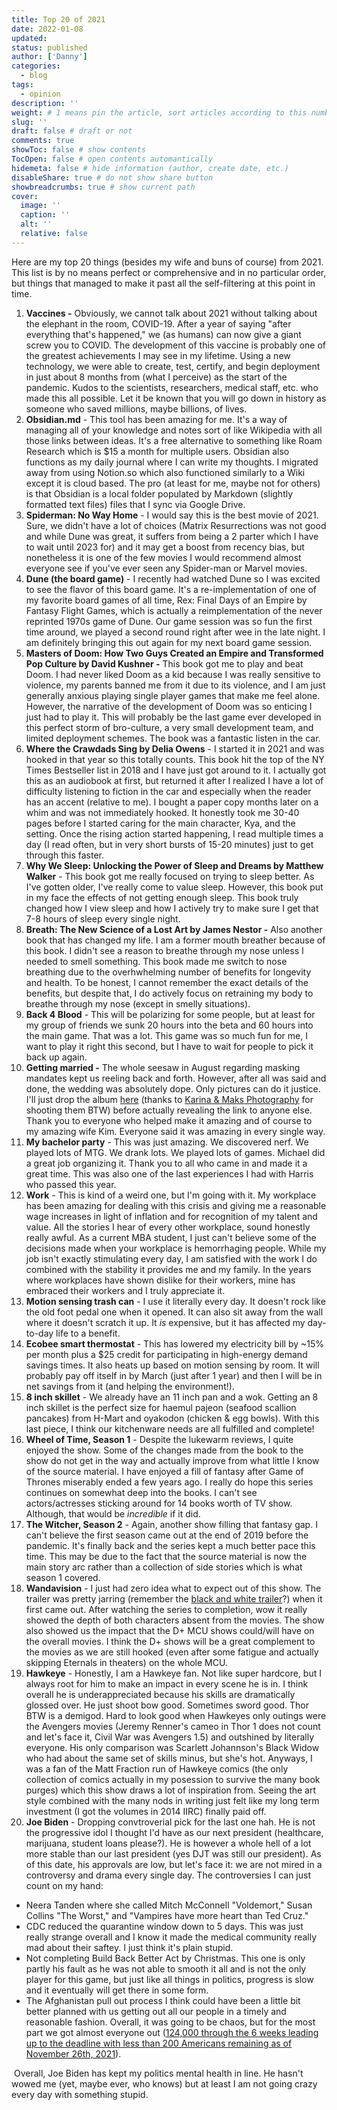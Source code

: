 ```yaml
---
title: Top 20 of 2021
date: 2022-01-08
updated:
status: published
author: ['Danny']
categories:
  - blog
tags:
  - opinion
description: ''
weight: # 1 means pin the article, sort articles according to this number
slug: ''
draft: false # draft or not
comments: true
showToc: false # show contents
TocOpen: false # open contents automantically
hidemeta: false # hide information (author, create date, etc.)
disableShare: true # do not show share button
showbreadcrumbs: true # show current path
cover:
  image: ''
  caption: ''
  alt: ''
  relative: false
---
```


Here are my top 20 things (besides my wife and buns of course) from 2021. This list is by no means perfect or comprehensive and in no particular order, but things that managed to make it past all the self-filtering at this point in time.

1. **Vaccines -** Obviously, we cannot talk about 2021 without talking about the elephant in the room, COVID-19. After a year of saying "after everything that's happened," we (as humans) can now give a giant screw you to COVID. The development of this vaccine is probably one of the greatest achievements I may see in my lifetime. Using a new technology, we were able to create, test, certify, and begin deployment in just about 8 months from (what I perceive) as the start of the pandemic. Kudos to the scientists, researchers, medical staff, etc. who made this all possible. Let it be known that you will go down in history as someone who saved millions, maybe billions, of lives.
2. **Obsidian.md** - This tool has been amazing for me. It's a way of managing all of your knowledge and notes sort of like Wikipedia with all those links between ideas. It's a free alternative to something like Roam Research which is $15 a month for multiple users. Obsidian also functions as my daily journal where I can write my thoughts. I migrated away from using Notion.so which also functioned similarly to a Wiki except it is cloud based. The pro (at least for me, maybe not for others) is that Obsidian is a local folder populated by Markdown (slightly formatted text files) files that I sync via Google Drive.
3. **Spiderman: No Way Home** - I would say this is the best movie of 2021. Sure, we didn't have a lot of choices (Matrix Resurrections was not good and while Dune was great, it suffers from being a 2 parter which I have to wait until 2023 for) and it may get a boost from recency bias, but nonetheless it is one of the few movies I would recommend almost everyone see if you've ever seen any Spider-man or Marvel movies.
4. **Dune (the board game)** - I recently had watched Dune so I was excited to see the flavor of this board game. It's a re-implementation of one of my favorite board games of all time, Rex: Final Days of an Empire by Fantasy Flight Games, which is actually a reimplementation of the never reprinted 1970s game of Dune. Our game session was so fun the first time around, we played a second round right after wee in the late night. I am definitely bringing this out again for my next board game session.
5. **Masters of Doom: How Two Guys Created an Empire and Transformed Pop Culture by David Kushner -** This book got me to play and beat Doom. I had never liked Doom as a kid because I was really sensitive to violence, my parents banned me from it due to its violence, and I am just generally anxious playing single player games that make me feel alone. However, the narrative of the development of Doom was so enticing I just had to play it. This will probably be the last game ever developed in this perfect storm of bro-culture, a very small development team, and limited deployment schemes. The book was a fantastic listen in the car.
6. **Where the Crawdads Sing by Delia Owens** - I started it in 2021 and was hooked in that year so this totally counts. This book hit the top of the NY Times Bestseller list in 2018 and I have just got around to it. I actually got this as an audiobook at first, but returned it after I realized I have a lot of difficulty listening to fiction in the car and especially when the reader has an accent (relative to me). I bought a paper copy months later on a whim and was not immediately hooked. It honestly took me 30-40 pages before I started caring for the main character, Kya, and the setting. Once the rising action started happening, I read multiple times a day (I read often, but in very short bursts of 15-20 minutes) just to get through this faster.
7. **Why We Sleep: Unlocking the Power of Sleep and Dreams by Matthew Walker** - This book got me really focused on trying to sleep better. As I've gotten older, I've really come to value sleep. However, this book put in my face the effects of not getting enough sleep. This book truly changed how I view sleep and how I actively try to make sure I get that 7-8 hours of sleep every single night.
8. **Breath: The New Science of a Lost Art by James Nestor -** Also another book that has changed my life. I am a former mouth breather because of this book. I didn't see a reason to breathe through my nose unless I needed to smell something. This book made me switch to nose breathing due to the overhwhelming number of benefits for longevity and health. To be honest, I cannot remember the exact details of the benefits, but despite that, I do actively focus on retraining my body to breathe through my nose (except in smelly situations).
9. **Back 4 Blood** - This will be polarizing for some people, but at least for my group of friends we sunk 20 hours into the beta and 60 hours into the main game. That was a lot. This game was so much fun for me, I want to play it right this second, but I have to wait for people to pick it back up again.
10. **Getting married -** The whole seesaw in August regarding masking mandates kept us reeling back and forth. However, after all was said and done, the wedding was absolutely dope. Only pictures can do it justice. I'll just drop the album [here](https://karinamaksphotography.pic-time.com/CuiSM) (thanks to [Karina & Maks Photography](https://www.karinamaks.com/) for shooting them BTW) before actually revealing the link to anyone else. Thank you to everyone who helped make it amazing and of course to my amazing wife Kim. Everyone said it was amazing in every single way.
11. **My bachelor party** - This was just amazing. We discovered nerf. We played lots of MTG. We drank lots. We played lots of games. Michael did a great job organizing it. Thank you to all who came in and made it a great time. This was also one of the last experiences I had with Harris who passed this year.
12. **Work** - This is kind of a weird one, but I'm going with it. My workplace has been amazing for dealing with this crisis and giving me a reasonable wage increases in light of inflation and for recognition of my talent and value. All the stories I hear of every other workplace, sound honestly really awful. As a current MBA student, I just can't believe some of the decisions made when your workplace is hemorrhaging people. While my job isn't exactly stimulating every day, I am satisfied with the work I do combined with the stability it provides me and my family. In the years where workplaces have shown dislike for their workers, mine has embraced their workers and I truly appreciate it.
13. **Motion sensing trash can** - I use it literally every day. It doesn't rock like the old foot pedal one when it opened. It can also sit away from the wall where it doesn't scratch it up. It _is_ expensive, but it has affected my day-to-day life to a benefit.
14. **Ecobee smart thermostat** - This has lowered my electricity bill by ~15% per month plus a $25 credit for participating in high-energy demand savings times. It also heats up based on motion sensing by room. It will probably pay off itself in by March (just after 1 year) and then I will be in net savings from it (and helping the environment!).
15. **8 inch skillet** - We already have an 11 inch pan and a wok. Getting an 8 inch skillet is the perfect size for haemul pajeon (seafood scallion pancakes) from H-Mart and oyakodon (chicken & egg bowls). With this last piece, I think our kitchenware needs are all fulfilled and complete!
16. **Wheel of Time, Season 1** - Despite the lukewarm reviews, I quite enjoyed the show. Some of the changes made from the book to the show do not get in the way and actually improve from what little I know of the source material. I have enjoyed a fill of fantasy after Game of Thrones miserably ended a few years ago. I really do hope this series continues on somewhat deep into the books. I can't see actors/actresses sticking around for 14 books worth of TV show. Although, that would be _incredible_ if it did.
17. **The Witcher, Season 2** - Again, another show filling that fantasy gap. I can't believe the first season came out at the end of 2019 before the pandemic. It's finally back and the series kept a much better pace this time. This may be due to the fact that the source material is now the main story arc rather than a collection of side stories which is what season 1 covered.
18. **Wandavision** - I just had zero idea what to expect out of this show. The trailer was pretty jarring (remember the [black and white trailer](https://www.youtube.com/watch?v=sj9J2ecsSpo)?) when it first came out. After watching the series to completion, wow it really showed the depth of both characters absent from the movies. The show also showed us the impact that the D+ MCU shows could/will have on the overall movies. I think the D+ shows will be a great complement to the movies as we are still hooked (even after some fatigue and actually skipping Eternals in theaters) on the whole MCU.
19. **Hawkeye** - Honestly, I am a Hawkeye fan. Not like super hardcore, but I always root for him to make an impact in every scene he is in. I think overall he is underappreciated because his skills are dramatically glossed over. He just shoot bow good. Sometimes sword good. Thor BTW is a demigod. Hard to look good when Hawkeyes only outings were the Avengers movies (Jeremy Renner's cameo in Thor 1 does not count and let's face it, Civil War was Avengers 1.5) and outshined by literally everyone. His only comparison was Scarlett Johannson's Black Widow who had about the same set of skills minus, but she's hot. Anyways, I was a fan of the Matt Fraction run of Hawkeye comics (the only collection of comics actually in my posession to survive the many book purges) which this show draws a lot of inspiration from. Seeing the art style combined with the many nods in writing just felt like my long term investment (I got the volumes in 2014 IIRC) finally paid off.
20. **Joe Biden** - Dropping convtroverial pick for the last one hah. He is not the progressive idol I thought I'd have as our next president (healthcare, marijuana, student loans please?). He is however a whole hell of a lot more stable than our last president (yes DJT was still our president). As of this date, his approvals are low, but let's face it: we are not mired in a controversy and drama every single day. The controversies I can just count on my hand:

- Neera Tanden where she called Mitch McConnell "Voldemort," Susan Collins "The Worst," and "Vampires have more heart than Ted Cruz."
- CDC reduced the quarantine window down to 5 days. This was just really strange overall and I know it made the medical community really mad about their saftey. I just think it's plain stupid.
- Not completing Build Back Better Act by Christmas. This one is only partly his fault as he was not able to smooth it all and is not the only player for this game, but just like all things in politics, progress is slow and it eventually will get there in some form.
- The Afghanistan pull out process I think could have been a little bit better planned with us getting out all our people in a timely and reasonable fashion. Overall, it was going to be chaos, but for the most part we got almost everyone out ([124,000 through the 6 weeks leading up to the deadline with less than 200 Americans remaining as of November 26th, 2021](https://www.usnews.com/news/politics/articles/2021-11-26/explainer-what-happened-to-the-afghanistan-evacuation)).

​ Overall, Joe Biden has kept my politics mental health in line. He hasn't wowed me (yet, maybe ever, who knows) but at least I am not going crazy every day with something stupid.

